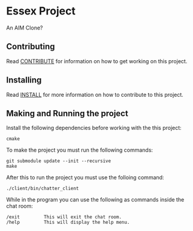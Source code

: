Essex Project
========

An AIM Clone?

Contributing
-------------
Read [CONTRIBUTE](CONTRIBUTE.md) for information on how to get working on this project.

Installing
-------------
Read [INSTALL](INSTALL.md) for more information on how to contribute to this project.

Making and Running the project
-------------
Install the following dependencies before working with the this project:
```
cmake
```
To make the project you must run the following commands:
```
git submodule update --init --recursive
make
```
After this to run the project you must use the folloing command:
```
./client/bin/chatter_client
```
While in the program you can use the following as commands inside the chat room:
```
/exit         This will exit the chat room.
/help         This will display the help menu.
```
